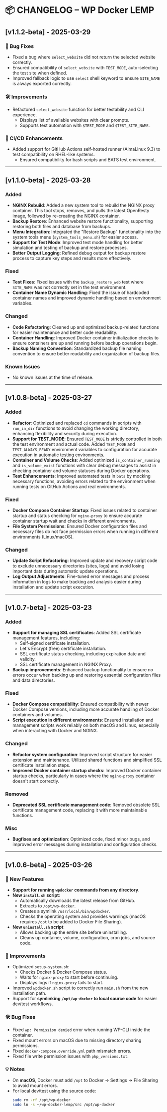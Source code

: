 # 📦 CHANGELOG – WP Docker LEMP
## [v1.1.2-beta] - 2025-03-29

### 🐛 Bug Fixes
- Fixed a bug where `select_website` did not return the selected website correctly.
- Ensured compatibility of `select_website` with `TEST_MODE`, auto-selecting the test site when defined.
- Improved fallback logic to use `select` shell keyword to ensure `SITE_NAME` is always exported correctly.

### 🛠 Improvements
- Refactored `select_website` function for better testability and CLI experience.
  - Displays list of available websites with clear prompts.
  - Supports test automation with `$TEST_MODE` and `$TEST_SITE_NAME`.

### 🧪 CI/CD Enhancements
- Added support for GitHub Actions self-hosted runner (AlmaLinux 9.3) to test compatibility on RHEL-like systems.
  - Ensured compatibility for bash scripts and BATS test environment.

---
## [v1.1.0-beta] - 2025-03-28

### Added
- **NGINX Rebuild**: Added a new system tool to rebuild the NGINX proxy container. This tool stops, removes, and pulls the latest OpenResty image, followed by re-creating the NGINX container.
- **Backup Restore**: Enhanced website restore functionality, supporting restoring both files and database from backups.
- **Menu Integration**: Integrated the "Restore Backup" functionality into the system tools menu (`system_tools_menu.sh`) for easier access.
- **Support for Test Mode**: Improved test mode handling for better simulation and testing of backup and restore processes.
- **Better Output Logging**: Refined debug output for backup restore process to capture key steps and results more effectively.

### Fixed
- **Test Fixes**: Fixed issues with the `backup_restore_web` test where `SITE_NAME` was not correctly set in the test environment.
- **Container Name Dynamic Handling**: Fixed the issue of hardcoded container names and improved dynamic handling based on environment variables.
  
### Changed
- **Code Refactoring**: Cleaned up and optimized backup-related functions for easier maintenance and better code readability.
- **Container Handling**: Improved Docker container initialization checks to ensure containers are up and running before backup operations begin.
- **Backup Naming Convention**: Standardized backup file naming convention to ensure better readability and organization of backup files.

### Known Issues
- No known issues at the time of release.

---

## [v1.0.8-beta] - 2025-03-27

### Added
- **Refactor**: Optimized and replaced `cd` commands in scripts with `run_in_dir` functions to avoid changing the working directory, enhancing flexibility and security during execution.
- **Support for TEST_MODE**: Ensured `TEST_MODE` is strictly controlled in both the test environment and actual code. Added `TEST_MODE` and `TEST_ALWAYS_READY` environment variables to configuration for accurate execution in automatic testing environments.
- **Container and Volume Checks**: Added optimized `is_container_running` and `is_volume_exist` functions with clear debug messages to assist in checking container and volume statuses during Docker operations.
- **Test Enhancements**: Improved automated tests in `bats` by mocking necessary functions, avoiding errors related to the environment when running tests on GitHub Actions and real environments.
  
### Fixed
- **Docker Compose Container Startup**: Fixed issues related to container startup and status checking for `nginx-proxy` to ensure accurate container startup wait and checks in different environments.
- **File System Permissions**: Ensured Docker configuration files and necessary files do not face permission errors when running in different environments (Linux/macOS).

### Changed
- **Update Script Refactoring**: Improved update and recovery script code to exclude unnecessary directories (sites, logs) and avoid losing important data during automatic update operations.
- **Log Output Adjustments**: Fine-tuned error messages and process information in logs to make tracking and analysis easier during installation and update script execution.

---

## [v1.0.7-beta] - 2025-03-23

### Added
- **Support for managing SSL certificates**: Added SSL certificate management features, including:
  - Self-signed certificate installation.
  - Let's Encrypt (free) certificate installation.
  - SSL certificate status checking, including expiration date and validity.
  - SSL certificate management in NGINX Proxy.
- **Backup improvements**: Enhanced backup functionality to ensure no errors occur when backing up and restoring essential configuration files and data directories.

### Fixed
- **Docker Compose compatibility**: Ensured compatibility with newer Docker Compose versions, including more accurate handling of Docker containers and volumes.
- **Script execution in different environments**: Ensured installation and management scripts work reliably on both macOS and Linux, especially when interacting with Docker and NGINX.

### Changed
- **Refactor system configuration**: Improved script structure for easier extension and maintenance. Utilized shared functions and simplified SSL certificate installation steps.
- **Improved Docker container startup checks**: Improved Docker container startup checks, particularly in cases where the `nginx-proxy` container doesn't start correctly.

### Removed
- **Deprecated SSL certificate management code**: Removed obsolete SSL certificate management code, replacing it with more maintainable functions.

### Misc
- **Bugfixes and optimization**: Optimized code, fixed minor bugs, and improved error messages during installation and configuration checks.

---

## [v1.0.6-beta] - 2025-03-26

### 🚀 New Features
- **Support for running `wpdocker` commands from any directory**.
- **New `install.sh` script**:
  - Automatically downloads the latest release from GitHub.
  - Extracts to `/opt/wp-docker`.
  - Creates a symlink `/usr/local/bin/wpdocker`.
  - Checks the operating system and provides warnings (macOS requires `/opt` to be added to Docker File Sharing).
- **New `uninstall.sh` script**:
  - Allows backing up the entire site before uninstalling.
  - Cleans up container, volume, configuration, cron jobs, and source code.

### 🔧 Improvements
- Optimized `setup-system.sh`:
  - Checks Docker & Docker Compose status.
  - Waits for `nginx-proxy` to start before continuing.
  - Displays logs if `nginx-proxy` fails to start.
- Improved `wpdocker.sh` script to correctly run `main.sh` from the new installation path.
- Support for **symlinking `/opt/wp-docker` to local source code** for easier dev/test workflows.

### 🛠 Bug Fixes
- Fixed `wp: Permission denied` error when running WP-CLI inside the container.
- Fixed mount errors on macOS due to missing directory sharing permissions.
- Fixed `docker-compose.override.yml` path mismatch errors.
- Fixed file write permission issues with `php_versions.txt`.

### 💡 Notes
- On **macOS**, Docker must add `/opt` to Docker → Settings → File Sharing to avoid mount errors.
- For local dev/test using the source code:
  ```bash
  sudo rm -rf /opt/wp-docker
  sudo ln -s ~/wp-docker-lemp/src /opt/wp-docker
